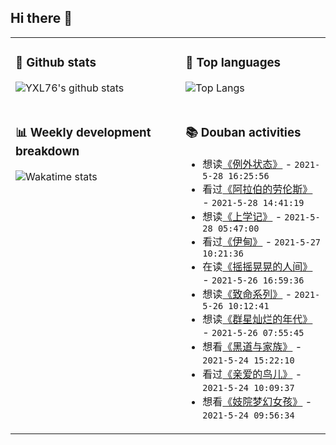 ## Hi there 👋

<table>
<tr>
<td valign="top" width="54%">

### 🔭 Github stats

![YXL76's github stats](https://github-readme-stats.yxl76.vercel.app/api?username=YXL76&count_private=true&show_icons=true&include_all_commits=true&theme=prussian&line_height=28&disable_animations=true)

</td>

<td valign="top" width="46%">

### 🌱 Top languages

![Top Langs](https://github-readme-stats.yxl76.vercel.app/api/top-langs/?username=YXL76&layout=compact&theme=prussian&langs_count=8&hide=HTML,CSS,SCSS)

</td>
</tr>
<tr>
<td valign="top" width="54%">

### 📊 Weekly development breakdown

![Wakatime stats](https://github-readme-stats.yxl76.vercel.app/api/wakatime?username=YXL76&layout=compact&theme=prussian)


</td>
<td valign="top" width="46%">

### 📚 Douban activities

- 想读[《例外状态》](https://book.douban.com/subject/26304315/) - `2021-5-28 16:25:56`
- 看过[《阿拉伯的劳伦斯》](http://movie.douban.com/subject/1292349/) - `2021-5-28 14:41:19`
- 想读[《上学记》](https://book.douban.com/subject/3260831/) - `2021-5-28 05:47:00`
- 看过[《伊甸》](http://movie.douban.com/subject/33413813/) - `2021-5-27 10:21:36`
- 在读[《摇摇晃晃的人间》](https://book.douban.com/subject/26309861/) - `2021-5-26 16:59:36`
- 想读[《致命系列》](https://book.douban.com/subject/1888404/) - `2021-5-26 10:12:41`
- 想读[《群星灿烂的年代》](https://book.douban.com/subject/35464501/) - `2021-5-26 07:55:45`
- 想看[《黑道与家族》](http://movie.douban.com/subject/35087486/) - `2021-5-24 15:22:10`
- 看过[《亲爱的鸟儿》](http://movie.douban.com/subject/35426422/) - `2021-5-24 10:09:37`
- 想看[《妓院梦幻女孩》](http://movie.douban.com/subject/25933540/) - `2021-5-24 09:56:34`

</td>
</tr>
</table>

<!--
**YXL76/YXL76** is a ✨ _special_ ✨ repository because its `README.md` (this file) appears on your GitHub profile.

Here are some ideas to get you started:

- 🔭 I’m currently working on ...
- 🌱 I’m currently learning ...
- 👯 I’m looking to collaborate on ...
- 🤔 I’m looking for help with ...
- 💬 Ask me about ...
- 📫 How to reach me: ...
- 😄 Pronouns: ...
- ⚡ Fun fact: ...
-->
